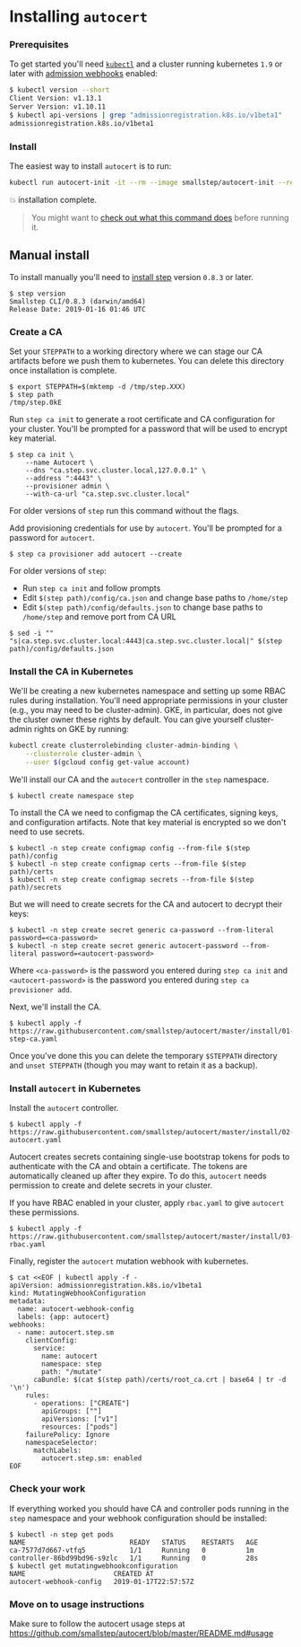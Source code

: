 # Installing `autocert`

### Prerequisites

To get started you'll need [`kubectl`](https://kubernetes.io/docs/tasks/tools/install-kubectl/#install-kubectl) and a cluster running kubernetes `1.9` or later with [admission webhooks](https://kubernetes.io/docs/reference/access-authn-authz/extensible-admission-controllers/#admission-webhooks) enabled:

```bash
$ kubectl version --short
Client Version: v1.13.1
Server Version: v1.10.11
$ kubectl api-versions | grep "admissionregistration.k8s.io/v1beta1"
admissionregistration.k8s.io/v1beta1
```

### Install

The easiest way to install `autocert` is to run:

```bash
kubectl run autocert-init -it --rm --image smallstep/autocert-init --restart Never
```

💥 installation complete.

> You might want to [check out what this command does](init/autocert.sh) before running it.

## Manual install

To install manually you'll need to [install step](https://github.com/smallstep/cli#installing) version `0.8.3` or later.

```
$ step version
Smallstep CLI/0.8.3 (darwin/amd64)
Release Date: 2019-01-16 01:46 UTC
```

### Create a CA

Set your `STEPPATH` to a working directory where we can stage our CA artifacts before we push them to kubernetes. You can delete this directory once installation is complete.

```
$ export STEPPATH=$(mktemp -d /tmp/step.XXX)
$ step path
/tmp/step.0kE
```

Run `step ca init` to generate a root certificate and CA configuration for your cluster. You'll be prompted for a password that will be used to encrypt key material.

```
$ step ca init \
    --name Autocert \
    --dns "ca.step.svc.cluster.local,127.0.0.1" \
    --address ":4443" \
    --provisioner admin \
    --with-ca-url "ca.step.svc.cluster.local"
```

For older versions of `step` run this command without the flags.

Add provisioning credentials for use by `autocert`. You'll be prompted for a password for `autocert`.

```
$ step ca provisioner add autocert --create
```

For older versions of `step`:

* Run `step ca init` and follow prompts
* Edit `$(step path)/config/ca.json` and change base paths to `/home/step`
* Edit `$(step path)/config/defaults.json` to change base paths to `/home/step` and remove port from CA URL

```
$ sed -i "" "s|ca.step.svc.cluster.local:4443|ca.step.svc.cluster.local|" $(step path)/config/defaults.json
```

### Install the CA in Kubernetes

We'll be creating a new kubernetes namespace and setting up some RBAC rules during installation. You'll need appropriate permissions in your cluster (e.g., you may need to be cluster-admin). GKE, in particular, does not give the cluster owner these rights by default. You can give yourself cluster-admin rights on GKE by running:

```bash
kubectl create clusterrolebinding cluster-admin-binding \
    --clusterrole cluster-admin \
    --user $(gcloud config get-value account)
```

We'll install our CA and the `autocert` controller in the `step` namespace.

```
$ kubectl create namespace step
```

To install the CA we need to configmap the CA certificates, signing keys, and configuration artifacts. Note that key material is encrypted so we don't need to use secrets.

```
$ kubectl -n step create configmap config --from-file $(step path)/config
$ kubectl -n step create configmap certs --from-file $(step path)/certs
$ kubectl -n step create configmap secrets --from-file $(step path)/secrets
```

But we will need to create secrets for the CA and autocert to decrypt their keys:

```
$ kubectl -n step create secret generic ca-password --from-literal password=<ca-password>
$ kubectl -n step create secret generic autocert-password --from-literal password=<autocert-password>
```

Where `<ca-password>` is the password you entered during `step ca init` and `<autocert-password>` is the password you entered during `step ca provisioner add`.

Next, we'll install the CA.

```
$ kubectl apply -f https://raw.githubusercontent.com/smallstep/autocert/master/install/01-step-ca.yaml
```

Once you've done this you can delete the temporary `$STEPPATH` directory and `unset STEPPATH` (though you may want to retain it as a backup).

### Install `autocert` in Kubernetes

Install the `autocert` controller.

```
$ kubectl apply -f https://raw.githubusercontent.com/smallstep/autocert/master/install/02-autocert.yaml
```

Autocert creates secrets containing single-use bootstrap tokens for pods to authenticate with the CA and obtain a certificate. The tokens are automatically cleaned up after they expire. To do this, `autocert` needs permission to create and delete secrets in your cluster.

If you have RBAC enabled in your cluster, apply `rbac.yaml` to give `autocert` these permissions.

```
$ kubectl apply -f https://raw.githubusercontent.com/smallstep/autocert/master/install/03-rbac.yaml
```

Finally, register the `autocert` mutation webhook with kubernetes.

```
$ cat <<EOF | kubectl apply -f -
apiVersion: admissionregistration.k8s.io/v1beta1
kind: MutatingWebhookConfiguration
metadata:
  name: autocert-webhook-config
  labels: {app: autocert}
webhooks:
  - name: autocert.step.sm
    clientConfig:
      service:
        name: autocert
        namespace: step
        path: "/mutate"
      caBundle: $(cat $(step path)/certs/root_ca.crt | base64 | tr -d '\n')
    rules:
      - operations: ["CREATE"]
        apiGroups: [""]
        apiVersions: ["v1"]
        resources: ["pods"]
    failurePolicy: Ignore
    namespaceSelector:
      matchLabels:
        autocert.step.sm: enabled
EOF
```

### Check your work

If everything  worked you should have CA and controller pods running in the `step` namespace and your webhook configuration should be installed:

```
$ kubectl -n step get pods
NAME                          READY   STATUS    RESTARTS   AGE
ca-7577d7d667-vtfq5           1/1     Running   0          1m
controller-86bd99bd96-s9zlc   1/1     Running   0          28s
$ kubectl get mutatingwebhookconfiguration
NAME                      CREATED AT
autocert-webhook-config   2019-01-17T22:57:57Z
```

### Move on to usage instructions

Make sure to follow the autocert usage steps at https://github.com/smallstep/autocert/blob/master/README.md#usage
